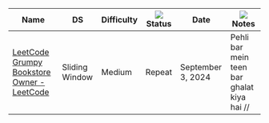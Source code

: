 |Name|DS|Difficulty|![](https://www.notion.so/icons/checkmark_gray.svg)Status|Date|![](https://www.notion.so/icons/drafts_gray.svg)Notes|
|---|---|---|---|---|---|
|[LeetCode Grumpy Bookstore Owner - LeetCode](./LeetCode%20Grumpy%20Bookstore%20Owner%20-%20LeetCode.md)|Sliding Window|Medium|Repeat|September 3, 2024|Pehli bar mein teen bar ghalat kiya hai //|